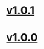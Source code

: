 <a name="v1.0.1"></a>
# [v1.0.1](https://github.com/mcasimir/correlation-id-logger/compare/v1.0.0...v1.0.1)

<a name="v1.0.0"></a>
# [v1.0.0](https://github.com/mcasimir/correlation-id-logger/commits/v1.0.0)

